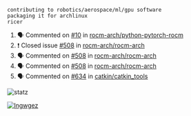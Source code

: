 ```
contributing to robotics/aerospace/ml/gpu software
packaging it for archlinux
ricer
```

<!--START_SECTION:activity-->
1. 🗣 Commented on [#10](https://github.com/rocm-arch/python-pytorch-rocm/issues/10) in [rocm-arch/python-pytorch-rocm](https://github.com/rocm-arch/python-pytorch-rocm)
2. ❗️ Closed issue [#508](https://github.com/rocm-arch/rocm-arch/issues/508) in [rocm-arch/rocm-arch](https://github.com/rocm-arch/rocm-arch)
3. 🗣 Commented on [#508](https://github.com/rocm-arch/rocm-arch/issues/508) in [rocm-arch/rocm-arch](https://github.com/rocm-arch/rocm-arch)
4. 🗣 Commented on [#508](https://github.com/rocm-arch/rocm-arch/issues/508) in [rocm-arch/rocm-arch](https://github.com/rocm-arch/rocm-arch)
5. 🗣 Commented on [#634](https://github.com/catkin/catkin_tools/issues/634) in [catkin/catkin_tools](https://github.com/catkin/catkin_tools)
<!--END_SECTION:activity-->


![statz](https://github-readme-stats.vercel.app/api?username=acxz&include_all_commits=true&show_icons=true)

[![lngwgez](https://github-readme-stats.vercel.app/api/top-langs/?username=acxz&layout=compact)](https://github.com/acxz/github-readme-stats)


<!--
**acxz/acxz** is a ✨ _special_ ✨ repository because its `README.md` (this file) appears on your GitHub profile.

Here are some ideas to get you started:

- 🔭 I’m currently working on ...
- 🌱 I’m currently learning ...
- 👯 I’m looking to collaborate on ...
- 🤔 I’m looking for help with ...
- 💬 Ask me about ...
- 📫 How to reach me: ...
- 😄 Pronouns: ...
- ⚡ Fun fact: ...
-->
